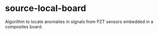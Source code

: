 # source-local-board
Algorithm to locate anomalies in signals from PZT sensors embedded in a composites board.
